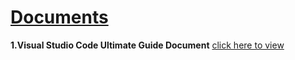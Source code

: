 # [Documents]()

**1.Visual Studio Code Ultimate Guide Document**  [click here to view](https://github.com/Muhammed-Javith/Udemy-MJ/tree/main/HTML5%20Ultimate%20Guide)
  




